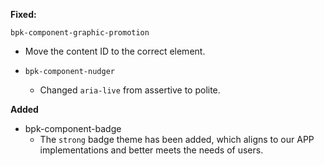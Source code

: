 **Fixed:**

`bpk-component-graphic-promotion`
- Move the content ID to the correct element.

- `bpk-component-nudger`
  - Changed `aria-live` from assertive to polite.

**Added**

- bpk-component-badge
  - The `strong` badge theme has been added, which aligns to our APP implementations and better meets the needs of users.
